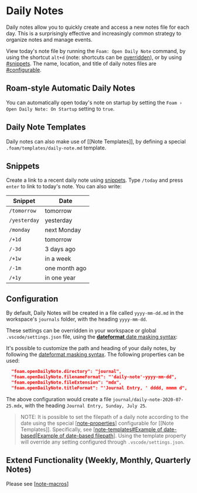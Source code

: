 # Daily Notes

Daily notes allow you to quickly create and access a new notes file for each day. This is a surprisingly effective and increasingly common strategy to organize notes and manage events.

View today's note file by running the `Foam: Open Daily Note` command, by using the shortcut `alt+d` (note: shortcuts can be [overridden](https://code.visualstudio.com/docs/getstarted/keybindings)), or by using [#snippets](#Snippets). The name, location, and title of daily notes files are [#configurable](#Configuration).

## Roam-style Automatic Daily Notes

You can automatically open today's note on startup by setting the `Foam › Open Daily Note: On Startup` setting to `true`.

## Daily Note Templates

Daily notes can also make use of [[Note Templates]], by defining a special `.foam/templates/daily-note.md` template.

## Snippets

Create a link to a recent daily note using [snippets](https://code.visualstudio.com/docs/editor/userdefinedsnippets). Type `/today` and press `enter` to link to today's note. You can also write:

| Snippet      | Date          |
| ------------ | ------------- |
| `/tomorrow`  | tomorrow      |
| `/yesterday` | yesterday     |
| `/monday`    | next Monday   |
| `/+1d`       | tomorrow      |
| `/-3d`       | 3 days ago    |
| `/+1w`       | in a week     |
| `/-1m`       | one month ago |
| `/+1y`       | in one year   |

## Configuration

By default, Daily Notes will be created in a file called `yyyy-mm-dd.md` in the workspace's `journals` folder, with the heading `yyyy-mm-dd`.

These settings can be overridden in your workspace or global `.vscode/settings.json` file, using the [**dateformat** date masking syntax](https://github.com/felixge/node-dateformat#mask-options):

It's possible to customize the path and heading of your daily notes, by following the [dateformat masking syntax](https://github.com/felixge/node-dateformat#mask-options).
The following properties can be used:

```json
  "foam.openDailyNote.directory": "journal",
  "foam.openDailyNote.filenameFormat": "'daily-note'-yyyy-mm-dd",
  "foam.openDailyNote.fileExtension": "mdx",
  "foam.openDailyNote.titleFormat": "'Journal Entry, ' dddd, mmmm d",
```

The above configuration would create a file `journal/daily-note-2020-07-25.mdx`, with the heading `Journal Entry, Sunday, July 25`.

> NOTE: It is possible to set the filepath of a daily note according to the date using the special [[note-properties]] configurable for [[Note Templates]]. Specifically, see [[note-templates#Example of date-based|Example of date-based filepath]]. Using the template property will override any setting configured through `.vscode/settings.json`.

## Extend Functionality (Weekly, Monthly, Quarterly Notes)

Please see [[note-macros]]


[//begin]: # "Autogenerated link references for markdown compatibility"
[note-properties]: note-properties.md "Note Properties"
[note-templates#Example of date-based|Example of date-based filepath]: note-templates.md "Note Templates"
[note-macros]: ../recipes/note-macros.md "Custom Note Macros"
[//end]: # "Autogenerated link references"